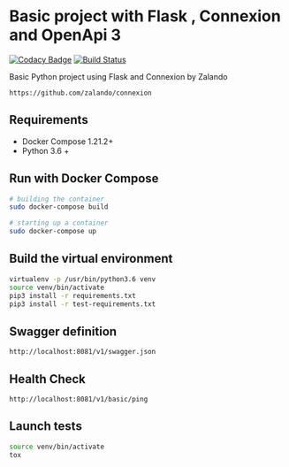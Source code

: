 # Basic project with Flask , Connexion and OpenApi 3

[![Codacy Badge](https://api.codacy.com/project/badge/Grade/5857989e7aae45c1a53824c80981b56f)](https://www.codacy.com/manual/cblack34/python-flask-connexion-example-openapi3?utm_source=github.com&amp;utm_medium=referral&amp;utm_content=cblack34/python-flask-connexion-example-openapi3&amp;utm_campaign=Badge_Grade)
[![Build Status](https://travis-ci.org/cblack34/python-flask-connexion-example-openapi3.svg?branch=master)](https://travis-ci.org/cblack34/python-flask-connexion-example-openapi3)

Basic Python project using Flask and Connexion by Zalando

```http
https://github.com/zalando/connexion
```

## Requirements

* Docker Compose 1.21.2+
* Python 3.6 +

## Run with Docker Compose

```bash
# building the container
sudo docker-compose build

# starting up a container
sudo docker-compose up
```

## Build the virtual environment

```bash
virtualenv -p /usr/bin/python3.6 venv
source venv/bin/activate
pip3 install -r requirements.txt
pip3 install -r test-requirements.txt
```

## Swagger definition

```http
http://localhost:8081/v1/swagger.json
```

## Health Check

```http
http://localhost:8081/v1/basic/ping
```

## Launch tests

```bash
source venv/bin/activate
tox
```
